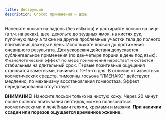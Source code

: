 ```yaml
---
title: Инструкция
description: Способ применения и дозы
---
```

Нанесите лосьон на ладонь (без избытка) и растирайте лосьон на лице (в т.ч. на веках), шее, декольте до заушных ямок, на кистях рук, пупочную ямку а также на другие проблемные участки тела до полного впитывания дважды в день. Используйте лосьон до достижения очевидного результата. Для ускорения действия допускается сублингвальное применения (по две-четыре порции в день под язык). Физиологический эффект по мере применения нарастает и остается стабильным на длительный срок. Первые позитивные ощущения становятся заметными, начиная с 10-15-го дня. В отличие от известных косметических средств, тимозины лосьона "ЛИЕНАКС" действуют медленно, по механизму восстановления гомеостаза. Эффект передозирования отсутствует.

<article class="message is-warning">
<div class="message-body">
<strong>ВНИМАНИЕ!</strong> Наносите лосьон только на чистую кожу. Через 20 минут
после полного впитывания
пептидов, можно пользоваться косметическими и лечебными гелями, кремами и
мазями. <strong>При наличии ссадин
или порезов ощущается временное жжение.</strong>
</div>
</article>